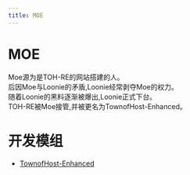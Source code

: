 ```yaml
---
title: MOE
---
```

# MOE
Moe源为是TOH-RE的网站搭建的人。<br>
后因Moe与Loonie的矛盾,Loonie经常剥夺Moe的权力。<br>
随着Loonie的黑料逐渐被爆出,Loonie正式下台。<br>
TOH-RE被Moe接管,并被更名为TownofHost-Enhanced。<br>

# 开发模组
- [TownofHost-Enhanced](https://github.com/0xDrMoe/TownofHost-Enhanced)
